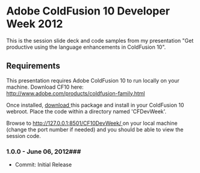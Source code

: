 Adobe ColdFusion 10 Developer Week 2012
============

This is the session slide deck and code samples from my presentation "Get productive using the language enhancements in ColdFusion 10".

Requirements
----------------
This presentation requires Adobe ColdFusion 10 to run locally on your machine.
Download CF10 here: [http://www.adobe.com/products/coldfusion-family.html ](http://www.adobe.com/products/coldfusion-family.html)

Once installed, [download ](https://github.com/coldfumonkeh/CF10DevWeek/downloads) this package and install in your ColdFusion 10 webroot. Place the code within a directory named 'CFDevWeek'.

Browse to [http://127.0.0.1:8501/CF10DevWeek/ ](http://127.0.0.1:8501/CF10DevWeek/) on your local machine (change the port number if needed) and you should be able to view the session code.


### 1.0.0 - June 06, 2012###
 
- Commit: Initial Release
